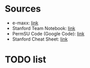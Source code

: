 <h1>Sources</h1>

* e-maxx: [link](http://e-maxx.ru)
* Stanford Team Notebook: [link](http://www.stanford.edu/~liszt90/acm/notebook.html)
* PermSU Code (Google Code): [link](http://code.google.com/p/permsu-code/source/browse/trunk/acm/)
* Stanford Cheat Sheet: [link](http://www.stanford.edu/~liszt90/acm/cheatsheet.pdf)

<h1>TODO list</h1>

